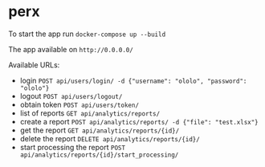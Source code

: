 # perx
To start the app run `docker-compose up --build`

The app available on `http://0.0.0.0/`

Available URLs:
- login `POST api/users/login/ -d {"username": "ololo", "password": "ololo"}`
- logout `POST api/users/logout/`
- obtain token `POST api/users/token/`
- list of reports `GET api/analytics/reports/`
- create a report `POST api/analytics/reports/ -d {"file": "test.xlsx"}`
- get the report `GET api/analytics/reports/{id}/`
- delete the report `DELETE api/analytics/reports/{id}/`
- start processing the report `POST api/analytics/reports/{id}/start_processing/`
